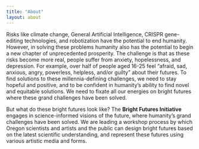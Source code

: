 ```yaml
---
title: "About"
layout: about
---
```


 Risks like climate change, General Artificial Intelligence, CRISPR gene-editing technologies, and robotization have the potential to end humanity. However, in solving these problems humanity also has the potential to begin a new chapter of unprecedented prosperity. The challenge is that as these risks become more real, people suffer from anxiety, hopelessness, and depression. For example, over half of people aged 16-25 feel “afraid, sad, anxious, angry, powerless, helpless, and/or guilty” about their futures. To find solutions to these millennia-defining challenges, we need to stay hopeful and positive, and to be confident in humanity’s ability to find novel and equitable solutions. We need to fixate all our energies on bright futures where these grand challenges have been solved. 

But what do these bright futures look like? The **Bright Futures Initiative** engages in science-informed visions of the future, where humanity’s grand challenges have been solved. We are leading a workshop process by which Oregon scientists and artists and the public can design bright futures based on the latest scientific understanding, and represent these futures using various artistic media and forms.


